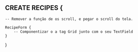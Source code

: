 ## CREATE RECIPES {
    -- Remover a função de os scroll, e pegar o scroll do tela.

    RecipeForm {
        -- Componentizar o a tag Grid junto com o seu TextField
    }
}
